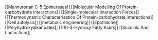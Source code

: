[[Mannuronan C-5 Epimerases]]
[[Molecular Modelling Of Protein-carbohydrate Interactions]]
[[Single-molecular Interaction Forces]]
[[Thermodynamic Characterisation Of Protein-carbohydrate Interactions]]
[[Cell autolysis]]
[[metabolic engineering]]
[[Epothilone]]
[[Polyhydroxyalkanoates]]
[[(R)-3-Hydroxy Fatty Acids]]
[[Succinic And Lactic Acid]]
